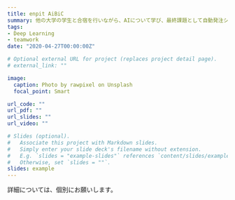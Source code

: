 ```yaml
---
title: enpit AiBiC
summary: 他の大学の学生と合宿を行いながら、AIについて学び、最終課題として自動発注システムの開発をグループで行いました。
tags:
- Deep Learning
- teamwork
date: "2020-04-27T00:00:00Z"

# Optional external URL for project (replaces project detail page).
# external_link: ""

image:
  caption: Photo by rawpixel on Unsplash
  focal_point: Smart

url_code: ""
url_pdf: ""
url_slides: ""
url_video: ""

# Slides (optional).
#   Associate this project with Markdown slides.
#   Simply enter your slide deck's filename without extension.
#   E.g. `slides = "example-slides"` references `content/slides/example-slides.md`.
#   Otherwise, set `slides = ""`.
slides: example
---
```

詳細については、個別にお願いします。
